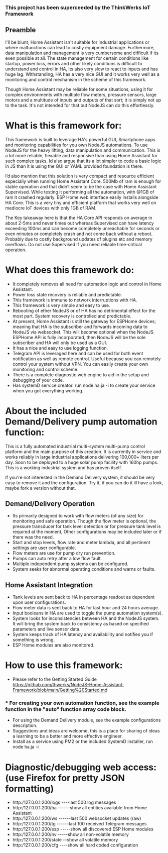 ### This project has been superceeded by the ThinkWerks IoT Framework

## Preamble 

I'll be blunt, Home Assistant isn't suitable for industrial applications or where malfunctions can lead to costly equipment damage. Furthermore, data manipulation and management is very cumbersome and difficult if its even possible at all. The state management for certain conditions like startup, power loss, errors and other likely conditions is difficult to understand and control in HA, its also very slow to react to inputs and has huge lag. Withstanding, HA has a very nice GUI and it works very well as a monitoring and control mechanism in the scheme of this framework. 

Though Home Assistant may be reliable for some situations, using it for complex environments with multiple flow meters, pressure sensors, large motors and a multitude of inputs and outputs of that sort; it is simply not up to the task. It's not intended for that but NodeJS can do this effortlessly. 

# What is this framework for:

This framework is built to leverage HA's powerful GUI, Smartphone apps and monitoring capabilities for you own NodeJS automations. To use NodeJS for the heavy lifting, data manipulation and communication. This is a lot more reliable, flexable and responsive than using Home Assistant for such complex tasks. Id also argue that its a lot simpler to code a basic logic in JS than it is using the GUI or YAML provided foundation is there.  

I’d also mention that this solution is very compact and resource efficient especially when running Home Assistant Core. 500Mb of ram is enough for stable operation and that didn’t seem to be the case with Home Assistant Supervised. While testing it performing all the automation, with @1GB of ram it crashed regularly. ESP Home web interface easily installs alongside HA Core. This is a very tiny and efficient platform that works very well on mediocre IoT devices with only 1GB of RAM.

The Key takeaway here is that the HA Core API responds on average in about 2-5ms and never times out whereas Supervised can have latency exceeding 100ms and can become completely unreachable for seconds or even minutes or completely crash and not come back without a reboot. Probably due to costly background updates of plugins etc and memory overflows. Do not use Supervised if you need reliable time-critical operation. 


# What does this framework do:

* It completely removes all need for automation logic and control in Home Assistant.
* Power loss state recovery is reliable and predictable.
* This framework is immune to network interruptions with HA.
* This framework is very simple and easy to use.
* Rebooting of ether NodeJS or of HA has no detrimental effect for the most part. System recovery is controlled and predictable. 
* At present, Home Assistant is still the gateway for ESPHome devices; meaning that HA is the subscriber and forwards incoming data to NodeJS via websocket. This will become optional when the NodeJS ESPHome API is fully incorporated, then NodeJS will be the sole subscriber and HA will only be used as a GUI.
* It has a nice and easy to use logging function.
* Telegram API is leveraged here and can be used for both event notification as well as remote control. Useful because you can remotely control your system without VPN. You can easily create your own monitoring and control scheme.
* There is a complete diagnostic web engine to aid in the setup and debugging of your code.
* Has systemD service creator.  run   node ha.ja -i   to create your service when you got everything working.

# About the included Demand/Delivery pump automation function:

This is a fully automated industrial multi-system multi-pump control platform and the main purpose of this creation. It is currently in service and works reliably in large industrial applications delivering 100,000+ liters per day. Soon to be deployed to a huge solar pump facility with 160hp pumps. This is a working industrial system and has proven itself. 

If you're not interested in the Demand Delivery system, it should be very easy to remove it and the configuration. Try it, if you can do it ill have a look, maybe fork a version without that. 


## Demand/Delivery Operation
* Its primarily designed to work with flow meters (of any size) for monitoring and safe operation. Though the flow meter is optional, the pressure transducer for tank level detection or for pressure tank level is required at the moment, Other configurations may be included later or if there was the need.
* Start and stop levels, flow rate and meter lambda, and all pertinent settings are user configurable.
* Flow meters are use for pump dry run prevention.
* Pumps can auto retry after a low flow fault.
* Multiple independent pump systems can be configured.
* System seeks for abnormal operating conditions and warns or faults.


## Home Assistant Integration
* Tank levels are sent back to HA in percentage readout as dependent upon user configurations.
* Flow meter data is sent back to HA for last hour and 24 hours average.
* Input booleans in HA are used to toggle the pump automation system(s).
* System looks for inconsistencies between HA and the NodeJS system. It will bring the system back to consistency as based on specified parameters and live sensor data.
* System keeps track of HA latency and availability and notifies you if something is wrong.
* ESP Home modules are also monitored.

# How to use this framework:
* Please refer to the Getting Started Guide https://github.com/thwerks/NodeJS-Home-Assistant-Framework/blob/main/Getting%20Started.md
  
### * For creating your own automation function, see the example function in the "auto" function array code block.
* For using the Demand Delivery module, see the example configurations description.
* Suggestions and ideas are welcome, this is a place for sharing of ideas a learning to be a better and more effective engineer.
* Install as a service using PM2 or the included SystemD installer, run   node ha.ja -i

# Diagnostic/debugging web access: (use Firefox for pretty JSON formatting)

* http:/127.0.0.1:200/logs         ----last 500 log messages
* http:/127.0.0.1:200/ha           ------show all entities available from Home Assistant
* http:/127.0.0.1:200/ws           ------last 500 websocket updates (raw)
* http:/127.0.0.1:200/tg           ------last 100 received Telegram messages 
* http:/127.0.0.1:200/esp          -----show all discovered ESP Home modules
* http:/127.0.0.1:200/nv           -----show all non-volatile memory
* http:/127.0.0.1:200/state        --show all volatile memory
* http:/127.0.0.1:200/cfg          ----show all hard coded configuration

